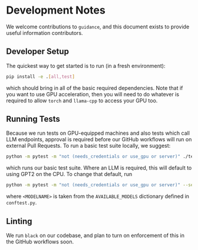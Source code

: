 # Development Notes

We welcome contributions to `guidance`, and this document exists to provide useful information contributors.

## Developer Setup

The quickest way to get started is to run (in a fresh environment):
```bash
pip install -e .[all,test]
```
which should bring in all of the basic required dependencies.
Note that if you want to use GPU acceleration, then you will need to do whatever is required to allow `torch` and `llama-cpp` to access your GPU too.

## Running Tests

Because we run tests on GPU-equipped machines and also tests which call LLM endpoints, approval is required before our GitHub workflows will run on external Pull Requests.
To run a basic test suite locally, we suggest:
```bash
python -m pytest -m "not (needs_credentials or use_gpu or server)" ./tests/
```
which runs our basic test suite.
Where an LLM is required, this will default to using GPT2 on the CPU.
To change that default, run
```bash
python -m pytest -m "not (needs_credentials or use_gpu or server)" --selected_model <MODELNAME> ./tests/
```
where `<MODELNAME>` is taken from the `AVAILABLE_MODELS` dictionary defined in `conftest.py`.

## Linting

We run `black` on our codebase, and plan to turn on enforcement of this in the GitHub workflows soon.